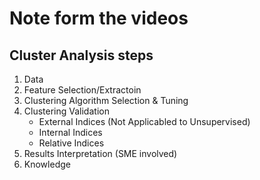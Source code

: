 # Note form the videos

## Cluster Analysis steps

1. Data
2. Feature Selection/Extractoin
3. Clustering Algorithm Selection & Tuning
4. Clustering Validation
   * External Indices (Not Applicabled to Unsupervised)
   * Internal Indices
   * Relative Indices
5. Results Interpretation (SME involved)
6. Knowledge